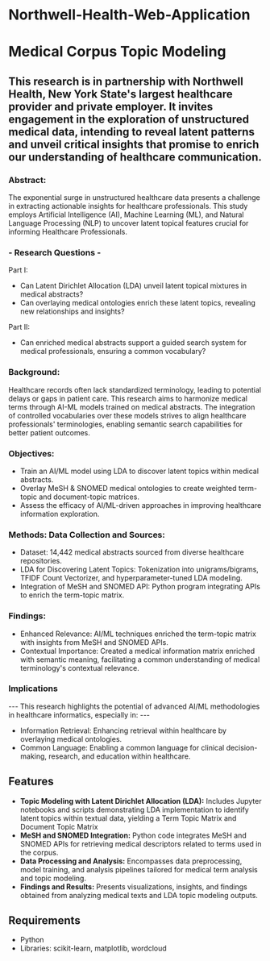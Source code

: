 # Northwell-Health-Web-Application

# Medical Corpus Topic Modeling

## This research is in partnership with Northwell Health, New York State's largest healthcare provider and private employer. It invites engagement in the exploration of unstructured medical data, intending to reveal latent patterns and unveil critical insights that promise to enrich our understanding of healthcare communication.

### Abstract:
The exponential surge in unstructured healthcare data presents a challenge in extracting actionable insights for healthcare professionals. This study employs Artificial Intelligence (AI), Machine Learning (ML), and Natural Language Processing (NLP) to uncover latent topical features crucial for informing Healthcare Professionals.

### - Research Questions - 
Part I:
* Can Latent Dirichlet Allocation (LDA) unveil latent topical mixtures in medical abstracts?
* Can overlaying medical ontologies enrich these latent topics, revealing new relationships and insights?

Part II:
* Can enriched medical abstracts support a guided search system for medical professionals, ensuring a common vocabulary?

### Background:
Healthcare records often lack standardized terminology, leading to potential delays or gaps in patient care. This research aims to harmonize medical terms through AI-ML models trained on medical abstracts. The integration of controlled vocabularies over these models strives to align healthcare professionals' terminologies, enabling semantic search capabilities for better patient outcomes.

### Objectives:
* Train an AI/ML model using LDA to discover latent topics within medical abstracts.
* Overlay MeSH & SNOMED medical ontologies to create weighted term-topic and document-topic matrices.
* Assess the efficacy of AI/ML-driven approaches in improving healthcare information exploration.

### Methods: Data Collection and Sources: 
* Dataset: 14,442 medical abstracts sourced from diverse healthcare repositories.
* LDA for Discovering Latent Topics: Tokenization into unigrams/bigrams, TFIDF Count Vectorizer, and hyperparameter-tuned LDA modeling.
* Integration of MeSH and SNOMED API: Python program integrating APIs to enrich the term-topic matrix.

### Findings: 
* Enhanced Relevance: AI/ML techniques enriched the term-topic matrix with insights from MeSH and SNOMED APIs.
* Contextual Importance: Created a medical information matrix enriched with semantic meaning, facilitating a common understanding of medical terminology's contextual relevance.

### Implications
--- This research highlights the potential of advanced AI/ML methodologies in healthcare informatics, especially in: ---
* Information Retrieval: Enhancing retrieval within healthcare by overlaying medical ontologies.
* Common Language: Enabling a common language for clinical decision-making, research, and education within healthcare.

## Features

- **Topic Modeling with Latent Dirichlet Allocation (LDA):** Includes Jupyter notebooks and scripts demonstrating LDA implementation to identify latent topics within textual data, yielding a Term Topic Matrix and Document Topic Matrix
- **MeSH and SNOMED Integration:** Python code integrates MeSH and SNOMED APIs for retrieving medical descriptors related to terms used in the corpus.
- **Data Processing and Analysis:** Encompasses data preprocessing, model training, and analysis pipelines tailored for medical term analysis and topic modeling.
- **Findings and Results:** Presents visualizations, insights, and findings obtained from analyzing medical texts and LDA topic modeling outputs.

## Requirements

- Python 
- Libraries: scikit-learn, matplotlib, wordcloud
